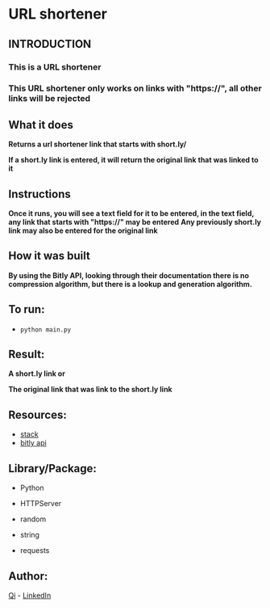 # URL shortener

## INTRODUCTION
### This is a URL shortener

### This URL shortener only works on links with "https://", all other links will be rejected


## What it does

**Returns a url shortener link that starts with short.ly/**

**If a short.ly link is entered, it will return the original link that was linked to it**




##  Instructions

**Once it runs, you will see a text field for it to be entered, in the text field, any link that starts with "https://" may be entered**
**Any previously short.ly link may also be entered for the original link**

## How it was built

**By using the Bitly API, looking through their documentation there is no compression algorithm, but there is a lookup and generation algorithm.**

## To run:

* ```python main.py```

## Result:

**A short.ly link or**

**The original link that was link to the short.ly link**


## Resources:

* [stack](stackoverflow.com) 
* [bitly api](https://dev.bitly.com/)


## Library/Package:

* Python

* HTTPServer

* random

* string

* requests


## Author:

[Qi](https://github.com/swordwielder) - [LinkedIn](https://www.linkedin.com/in/qifchen/)